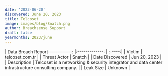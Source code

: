 ```yaml
---
date: '2023-06-20'
discovered: June 20, 2023
title: Telcoset
image: images/blog/Snatch.png
author: Breachsense Support
draft: false
yearmonths: 2023/june
---
```


| Data Breach Report------------:     |:-------------:    | :-----:|
| Victim      | telcoset.com.tr      | 
| Threat Actor      | Snatch      | 
| Date Discovered      | Jun 20, 2023      | 
| Description      | Telcoset is a networking & security integrator and data center infrastructure consulting company.      | 
| Leak Size      | Unknown      | 

